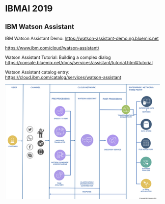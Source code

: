 # IBMAI 2019

## IBM Watson Assistant

IBM Watson Assistant Demo: https://watson-assistant-demo.ng.bluemix.net

https://www.ibm.com/cloud/watson-assistant/

Watson Assistant Tutorial: Building a complex dialog https://console.bluemix.net/docs/services/assistant/tutorial.html#tutorial

Watson Assistant catalog entry: https://cloud.ibm.com/catalog/services/watson-assistant

<img src="img/Screen Shot 2019-02-13 at 9.00.45 AM.png">
